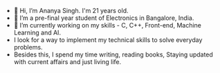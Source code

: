 - 👋 Hi, I’m Ananya Singh. I'm 21 years old.
- 👀 I’m a pre-final year student of Electronics in Bangalore, India.
- 🌱 I’m currently working on my skills - C, C++, Front-end, Machine Learning and AI.
- I look for a way to implement my technical skills to solve everyday problems.
- Besides this, I spend my time writing, reading books, Staying updated with current affairs and just living life.


<!---
ananyasinghwork/ananyasinghwork is a ✨ special ✨ repository because its `README.md` (this file) appears on your GitHub profile.
You can click the Preview link to take a look at your changes.
--->
